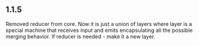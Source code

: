 ## 1.1.5


Removed reducer from core. Now it is just a union of layers where layer is a special machine that 
receives input and emits encapsulating all the possible merging behavior.
If reducer is needed - make it a new layer.
